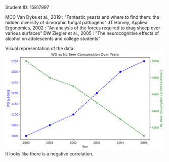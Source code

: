 Student ID: 15817997

MCC Van Dyke et al., 2019           : "Fantastic yeasts and where to find them: the hidden diversity of dimorphic fungal pathogens"
JT Harvey, Applied Ergonomics, 2002 : "An analysis of the forces required to drag sheep over various surfaces"
DW Ziegler et al., 2005             : "The neurocognitive effects of alcohol on adolescents and college students"

Visual representation of the data:
![WO vs NL Beer Consumption](istherecorrelation.png)
It looks like there is a negative correlation.